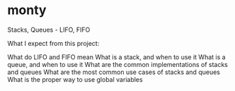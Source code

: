 # monty
Stacks, Queues - LIFO, FIFO

What I expect from this project:

What do LIFO and FIFO mean
What is a stack, and when to use it
What is a queue, and when to use it
What are the common implementations of stacks and queues
What are the most common use cases of stacks and queues
What is the proper way to use global variables
